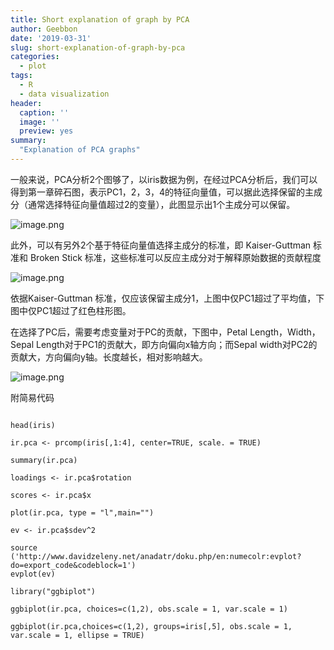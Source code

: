 ```yaml
---
title: Short explanation of graph by PCA
author: Geebbon
date: '2019-03-31'
slug: short-explanation-of-graph-by-pca
categories: 
  - plot
tags:   
  - R
  - data visualization
header:
  caption: ''
  image: ''
  preview: yes
summary:
  "Explanation of PCA graphs"
---
```


一般来说，PCA分析2个图够了，以iris数据为例，在经过PCA分析后，我们可以得到第一章碎石图，表示PC1，2，3，4的特征向量值，可以据此选择保留的主成分（通常选择特征向量值超过2的变量），此图显示出1个主成分可以保留。

![image.png](https://upload-images.jianshu.io/upload_images/1817671-f39056b2a8a39add.png?imageMogr2/auto-orient/strip%7CimageView2/2/w/1240)

此外，可以有另外2个基于特征向量值选择主成分的标准，即 Kaiser-Guttman 标准和 Broken Stick 标准，这些标准可以反应主成分对于解释原始数据的贡献程度

![image.png](https://upload-images.jianshu.io/upload_images/1817671-f115189a5c07d722.png?imageMogr2/auto-orient/strip%7CimageView2/2/w/1240)

依据Kaiser-Guttman 标准，仅应该保留主成分1，上图中仅PC1超过了平均值，下图中仅PC1超过了红色柱形图。

在选择了PC后，需要考虑变量对于PC的贡献，下图中，Petal Length，Width， Sepal Length对于PC1的贡献大，即方向偏向x轴方向；而Sepal width对PC2的贡献大，方向偏向y轴。长度越长，相对影响越大。

![image.png](https://upload-images.jianshu.io/upload_images/1817671-e3c1851faab033ca.png?imageMogr2/auto-orient/strip%7CimageView2/2/w/1240)


附简易代码

```

head(iris)

ir.pca <- prcomp(iris[,1:4], center=TRUE, scale. = TRUE) 

summary(ir.pca)

loadings <- ir.pca$rotation

scores <- ir.pca$x

plot(ir.pca, type = "l",main="")

ev <- ir.pca$sdev^2

source ('http://www.davidzeleny.net/anadatr/doku.php/en:numecolr:evplot?do=export_code&codeblock=1') 
evplot(ev)

library("ggbiplot")

ggbiplot(ir.pca, choices=c(1,2), obs.scale = 1, var.scale = 1)

ggbiplot(ir.pca,choices=c(1,2), groups=iris[,5], obs.scale = 1, var.scale = 1, ellipse = TRUE)
              
```
